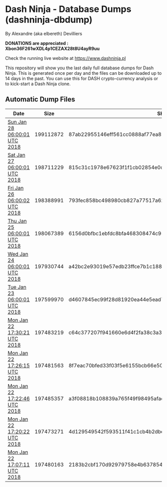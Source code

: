 # Dash Ninja - Database Dumps (dashninja-dbdump)
By Alexandre (aka elbereth) Devilliers

**DONATIONS are appreciated : Xbon36F261wXDL4p1CEZAX28t8U4ayR9uu**

Check the running live website at https://www.dashninja.pl

This repository will show you the last daily full database dumps for Dash Ninja. This is generated once per day and the files can be downloaded up to 14 days in the past.
You can use this for DASH crypto-currency analysis or to kick-start a Dash Ninja clone.


## Automatic Dump Files
| Date | Size | SHA256 | SHA1 |
|--|--|--|--|
| [Sun Jan 28 06:00:01 UTC 2018](https://transfer.sh/ER5gJ/dashninja-dbdump-20180128070001.tar.bz2) | 199112872 | 87ab22955146eff561cc0888af77ea87d14eb060b52c1fcd2fc32849bd4842d8 | 520261c6ab2ca52bbe396975ffd27baf8a0c9f7c |
| [Sat Jan 27 06:00:01 UTC 2018](https://transfer.sh/puid9/dashninja-dbdump-20180127070001.tar.bz2) | 198711229 | 815c31c1978e67623f1f1cb02854e0c5e084cfd06530b8e2dc0c7a4e47d783a8 | 155a6d4ec1280400048779a241ad446fdb1937aa |
| [Fri Jan 26 06:00:02 UTC 2018](https://transfer.sh/2q0eh/dashninja-dbdump-20180126070002.tar.bz2) | 198388991 | 793fec858bc498980cb827a77517a620a3487eb41b78140f2e196c6b62dd7bcc | 4ca2535b36d5077b96188852304432226a950990 |
| [Thu Jan 25 06:00:01 UTC 2018](https://transfer.sh/rmZgA/dashninja-dbdump-20180125070001.tar.bz2) | 198067389 | 6156d0bfbc1ebfdc8bfa468308474c95324f780eb5504859d1146309595d0c92 | 821a707cd60bddd7025e0c0bae8f7fbafe3cb859 |
| [Wed Jan 24 06:00:01 UTC 2018](https://transfer.sh/Eq0tg/dashninja-dbdump-20180124070001.tar.bz2) | 197930744 | a42bc2e93019e57edb23ffce7b1c188471aa794924153ee0f6b7922c8e39afa5 | 523e0bdf687c6074b3912211bf76e320f08c36a5 |
| [Tue Jan 23 06:00:01 UTC 2018](https://transfer.sh/vPhfj/dashninja-dbdump-20180123070001.tar.bz2) | 197599970 | d4607845ec99f28d81920ea44e5ead7ca2caa7ab6ee07f70bc5cb76d9e415083 | 74a004686509cd8877697d0340f6581861ab9ac8 |
| [Mon Jan 22 17:30:21 UTC 2018](https://transfer.sh/G88lT/dashninja-dbdump-20180122183021.tar.bz2) | 197483219 | c64c377207f941660e6d4f2fa38c3a3c8c1b616d88e850e5ff9497ab89cebbe7 | 3ab2c3a52da7709e3f07dac442490d52891d0eb8 |
| [Mon Jan 22 17:26:15 UTC 2018](https://transfer.sh/I6x3w/dashninja-dbdump-20180122182615.tar.bz2) | 197481563 | 8f7eac70bfed33f03f5e6155bcb66e50b81843f2e903b743ec346ffe423fad27 | ad09ba1b870201529eedd2a07a4fdf2ddd7666b3 |
| [Mon Jan 22 17:22:46 UTC 2018](https://transfer.sh/be0aL/dashninja-dbdump-20180122182246.tar.bz2) | 197485357 | a3f08818b108839a765f49f98495afadac8b7ca40073b23107a6f36f4b4ada55 | 7f2bfa1c3c000868a0c41ddd4b06857eba732477 |
| [Mon Jan 22 17:20:22 UTC 2018](https://transfer.sh/pG8PP/dashninja-dbdump-20180122182022.tar.bz2) | 197473271 | 4d129549542f593511f41c1cb4b2dbe1de7e9dc5f3be1e8c55f8bca9a7f1a525 | 0417fcf27361c6916ffc482c6f4d19c9f3cf3bcb |
| [Mon Jan 22 17:07:11 UTC 2018](https://transfer.sh/mcLxJ/dashninja-dbdump-20180122180711.tar.bz2) | 197480163 | 2183b2cbf170d92979758e4b6378543fb9ee21a27ae3bccb34b601acaf8ae3be | 3098a8ea78af9af13adb331faf809bc0a76b0d37 |
